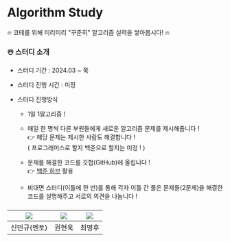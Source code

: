 # Algorithm Study

🔥 코테를 위해 미리미리 "꾸준히" 알고리즘 실력을 쌓아봅시다! 🔥

### ☃️ 스터디 소개
* 스터디 기간 : 2024.03 ~ 쭉

* 스터디 진행 시간 : 미정

* 스터디 진행방식
  * 1일 1알고리즘 !

  * 매일 한 명씩 다른 부원들에게 새로운 알고리즘 문제를 제시해줍니다 ! <br>
👉 해당 문제는 제시한 사람도 해결합니다 ! <br>
( 프로그래머스로 할지 백준으로 할지는 미정 ! ) <br>

  * 문제를 해결한 코드를 깃헙(GitHub)에 올립니다 ! <br>
👉 [백준 허브](https://chromewebstore.google.com/detail/%EB%B0%B1%EC%A4%80%ED%97%88%EB%B8%8Cbaekjoonhub/ccammcjdkpgjmcpijpahlehmapgmphmk?hl=ko) 활용

  * 비대면 스터디(이틀에 한 번)를 통해 각자 이틀 간 풀은 문제들(2문제)을 해결한 코드를 설명해주고 서로의 의견을 나눕니다 !

### 
| [<img src="https://github.com/UykM.png">](https://github.com/UykM) | [<img src="https://github.com/woogie01.png">](https://github.com/woogie01) | [<img src="https://github.com/daniel4510.png">](https://github.com/daniel4510) |
|:---:|:---:|:---:
신민규(멘토)|권현욱|최명후|
